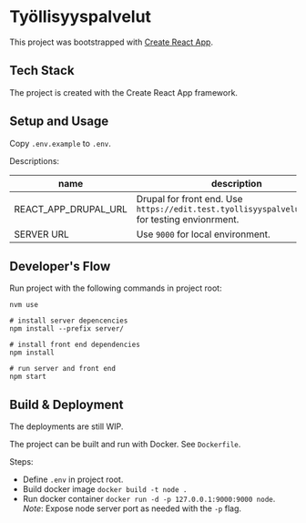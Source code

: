 # Työllisyyspalvelut

This project was bootstrapped with [Create React App](https://github.com/facebook/create-react-app).

## Tech Stack

The project is created with the Create React App framework.

## Setup and Usage

Copy `.env.example` to `.env`.

Descriptions:

| name                 | description                                                                                        |
| -------------------- | -------------------------------------------------------------------------------------------------- |
| REACT_APP_DRUPAL_URL | Drupal for front end. Use `https://edit.test.tyollisyyspalvelut.hel.fi` for testing envionrment.   |
| SERVER URL           | Use `9000` for local environment.                                                                  |


## Developer's Flow

Run project with the following commands in project root:

```
nvm use

# install server depencencies
npm install --prefix server/

# install front end dependencies
npm install

# run server and front end
npm start
```

## Build & Deployment

The deployments are still WIP.

The project can be built and run with Docker. See `Dockerfile`.

Steps:
- Define `.env` in project root.
- Build docker image `docker build -t node .`
- Run docker container `docker run -d -p 127.0.0.1:9000:9000 node`. *Note*: Expose node server port as needed with the `-p` flag.
